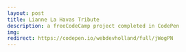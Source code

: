 ```yaml
---
layout: post
title: Lianne La Havas Tribute
description: a freeCodeCamp project completed in CodePen
img:
redirect: https://codepen.io/webdevholland/full/jWogPN
---
```

